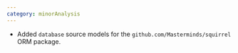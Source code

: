 ```yaml
---
category: minorAnalysis
---
```

* Added `database` source models for the `github.com/Masterminds/squirrel` ORM package.

